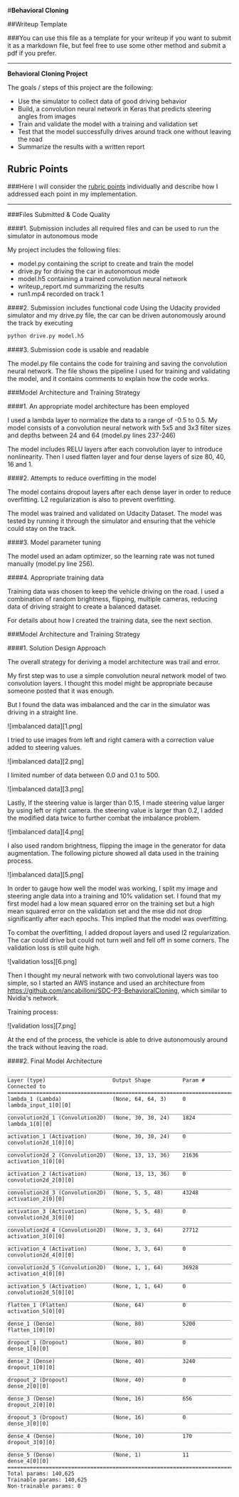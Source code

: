 #**Behavioral Cloning** 

##Writeup Template

###You can use this file as a template for your writeup if you want to submit it as a markdown file, but feel free to use some other method and submit a pdf if you prefer.

---

**Behavioral Cloning Project**

The goals / steps of this project are the following:
* Use the simulator to collect data of good driving behavior
* Build, a convolution neural network in Keras that predicts steering angles from images
* Train and validate the model with a training and validation set
* Test that the model successfully drives around track one without leaving the road
* Summarize the results with a written report


[//]: # (Image References)

[image1]: ./examples/1.png "Original Steering"
[image2]: ./examples/2.png "Data from three cameras"
[image3]: ./examples/3.png "Data"
[image4]: ./examples/4.png "Final data"
[image5]: ./examples/5.png "Data in training"
[image6]: ./examples/6.png "Validation loss"
[image7]: ./examples/7.png "New validation loss"

## Rubric Points
###Here I will consider the [rubric points](https://review.udacity.com/#!/rubrics/432/view) individually and describe how I addressed each point in my implementation.  

---
###Files Submitted & Code Quality

####1. Submission includes all required files and can be used to run the simulator in autonomous mode

My project includes the following files:
* model.py containing the script to create and train the model
* drive.py for driving the car in autonomous mode
* model.h5 containing a trained convolution neural network 
* writeup_report.md summarizing the results
* run1.mp4 recorded on track 1

####2. Submission includes functional code
Using the Udacity provided simulator and my drive.py file, the car can be driven autonomously around the track by executing 
```sh
python drive.py model.h5
```

####3. Submission code is usable and readable

The model.py file contains the code for training and saving the convolution neural network. The file shows the pipeline I used for training and validating the model, and it contains comments to explain how the code works.

###Model Architecture and Training Strategy

####1. An appropriate model architecture has been employed

I used a lambda layer to normalize the data to a range of -0.5 to 0.5. My model consists of a convolution neural network with 5x5 and 3x3 filter sizes and depths between 24 and 64 (model.py lines 237-246) 

The model includes RELU layers after each convolution layer to introduce nonlinearity. Then I used flatten layer and four dense layers of size 80, 40, 16 and 1.

####2. Attempts to reduce overfitting in the model

The model contains dropout layers after each dense layer in order to reduce overfitting. L2 regularization is also to prevent overfitting.

The model was trained and validated on Udacity Dataset. The model was tested by running it through the simulator and ensuring that the vehicle could stay on the track.

####3. Model parameter tuning

The model used an adam optimizer, so the learning rate was not tuned manually (model.py line 256).

####4. Appropriate training data

Training data was chosen to keep the vehicle driving on the road. I used a combination of random brightness, flipping, multiple cameras, reducing data of driving straight to create a balanced dataset.

For details about how I created the training data, see the next section. 

###Model Architecture and Training Strategy

####1. Solution Design Approach

The overall strategy for deriving a model architecture was trail and error.

My first step was to use a simple convolution neural network model of two convolution layers. I thought this model might be appropriate because someone posted that it was enough.


But I found the data was imbalanced and the car in the simulator was driving in a straight line.

![imbalanced data][1.png]

I tried to use images from left and right camera with a correction value added to steering values.


![imbalanced data][2.png]

I limited number of data between 0.0 and 0.1 to 500. 

![imbalanced data][3.png]

Lastly, If the steering value is larger than 0.15, I made steering value larger by using left or right camera. the steering value is larger than 0.2, I added the modified data twice to further combat the imbalance problem. 

![imbalanced data][4.png]

I also used random brightness, flipping the image in the generator for data augmentation. The following picture showed all data used in the training process.

![imbalanced data][5.png]

In order to gauge how well the model was working, I split my image and steering angle data into a training and 10% validation set. I found that my first model had a low mean squared error on the training set but a high mean squared error on the validation set and the mse did not drop significantly after each epochs. This implied that the model was overfitting. 

To combat the overfitting, I added dropout layers and used l2 regularization. The car could drive but could not turn well and fell off in some corners. The validation loss is still quite high.

![validation loss][6.png]

Then I thought my neural network with two convolutional layers was too simple, so I started an AWS instance and used an architecture from https://github.com/ancabilloni/SDC-P3-BehavioralCloning, which similar to Nvidia's network.

Training process:

![validation loss][7.png]

At the end of the process, the vehicle is able to drive autonomously around the track without leaving the road.

####2. Final Model Architecture

````
____________________________________________________________________________________________________
Layer (type)                     Output Shape          Param #     Connected to                     
====================================================================================================
lambda_1 (Lambda)                (None, 64, 64, 3)     0           lambda_input_1[0][0]             
____________________________________________________________________________________________________
convolution2d_1 (Convolution2D)  (None, 30, 30, 24)    1824        lambda_1[0][0]                   
____________________________________________________________________________________________________
activation_1 (Activation)        (None, 30, 30, 24)    0           convolution2d_1[0][0]            
____________________________________________________________________________________________________
convolution2d_2 (Convolution2D)  (None, 13, 13, 36)    21636       activation_1[0][0]               
____________________________________________________________________________________________________
activation_2 (Activation)        (None, 13, 13, 36)    0           convolution2d_2[0][0]            
____________________________________________________________________________________________________
convolution2d_3 (Convolution2D)  (None, 5, 5, 48)      43248       activation_2[0][0]               
____________________________________________________________________________________________________
activation_3 (Activation)        (None, 5, 5, 48)      0           convolution2d_3[0][0]            
____________________________________________________________________________________________________
convolution2d_4 (Convolution2D)  (None, 3, 3, 64)      27712       activation_3[0][0]               
____________________________________________________________________________________________________
activation_4 (Activation)        (None, 3, 3, 64)      0           convolution2d_4[0][0]            
____________________________________________________________________________________________________
convolution2d_5 (Convolution2D)  (None, 1, 1, 64)      36928       activation_4[0][0]               
____________________________________________________________________________________________________
activation_5 (Activation)        (None, 1, 1, 64)      0           convolution2d_5[0][0]            
____________________________________________________________________________________________________
flatten_1 (Flatten)              (None, 64)            0           activation_5[0][0]               
____________________________________________________________________________________________________
dense_1 (Dense)                  (None, 80)            5200        flatten_1[0][0]                  
____________________________________________________________________________________________________
dropout_1 (Dropout)              (None, 80)            0           dense_1[0][0]                    
____________________________________________________________________________________________________
dense_2 (Dense)                  (None, 40)            3240        dropout_1[0][0]                  
____________________________________________________________________________________________________
dropout_2 (Dropout)              (None, 40)            0           dense_2[0][0]                    
____________________________________________________________________________________________________
dense_3 (Dense)                  (None, 16)            656         dropout_2[0][0]                  
____________________________________________________________________________________________________
dropout_3 (Dropout)              (None, 16)            0           dense_3[0][0]                    
____________________________________________________________________________________________________
dense_4 (Dense)                  (None, 10)            170         dropout_3[0][0]                  
____________________________________________________________________________________________________
dense_5 (Dense)                  (None, 1)             11          dense_4[0][0]                    
====================================================================================================
Total params: 140,625
Trainable params: 140,625
Non-trainable params: 0
````
